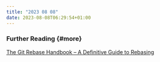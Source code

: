 ```yaml
---
title: "2023 08 08"
date: 2023-08-08T06:29:54+01:00
---
```


### Further Reading {#more}
[The Git Rebase Handbook – A Definitive Guide to Rebasing](https://www.freecodecamp.org/news/git-rebase-handbook)
